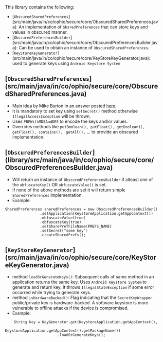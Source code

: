 This library contains the following:

* [`ObscuredSharedPreferences`] (src/main/java/in/co/ophio/secure/core/ObscuredSharedPreferences.java): An implementation of `SharedPreferences` that can store keys and values in obscured manner.
* [`ObscuredPreferencesBuilder`] (src/main/java/in/co/ophio/secure/core/ObscuredPreferencesBuilder.java): Can be used to obtain an instance of `ObscuredSharedPreferences`.
* [`KeyStoreKeyGenerator`] (src/main/java/in/co/ophio/secure/core/KeyStoreKeyGenerator.java): used to generate keys using `Android Keystore System`


## [`ObscuredSharedPreferences`] (src/main/java/in/co/ophio/secure/core/ObscuredSharedPreferences.java)

* Main idea by Mike Burton in an answer posted [here](http://stackoverflow.com/questions/785973/what-is-the-most-appropriate-way-to-store-user-settings-in-android-application). 
* It is mandatory to set key using `setSecret()` method otherwise `IllegalAccessException` will be thrown. 
* Uses `PBEWithMD5AndDES` to encode the keys and/or values.
* Overrides methods like `putBoolean(), putFloat(), getBoolean(), getFloat(), contains(),` ` getAll(),` ... to provide an obscured implementation.

## [`ObscuredPreferencesBuilder`] (library/src/main/java/in/co/ophio/secure/core/ObscuredPreferencesBuilder.java)

* Will return an instance of `ObscuredPreferencesBuilder` if atleast one of the `obfuscateKey()` OR `obfuscateValue()` is set.
* If none of the above methods are set it will return simple `SharedPreferences` implementation.
* Example:

```
SharedPreferences sharedPreferences = new ObscuredPreferencesBuilder()
                .setApplication(KeystoreApplication.getAppContext())
                .obfuscateValue(true)
                .obfuscateKey(true)
                .setSharePrefFileName(PREFS_NAME)
                .setSecret("some key")		
                .createSharedPrefs();
```

## [`KeyStoreKeyGenerator`] (src/main/java/in/co/ophio/secure/core/KeyStoreKeyGenerator.java)
* method `loadOrGenerateKeys()`:  Subsequent calls of same method in an application returns the same key. Uses `Android Keystore System` to generate and return key. It throws `IllegalStateException` if some error occurred while trying to generate keys.
* method `isHardwareBacked()`:  Flag indicating that the `SecretKeyWrapper` public/private key is hardware-backed. A software keystore is more vulnerable to offline attacks if the device is compromised.
* Example:

```
	String key = KeyGenerator.get(KeystoreApplication.getAppContext(),
					KeystoreApplication.getAppContext().getPackageName())
						.loadOrGenerateKeys();
```
